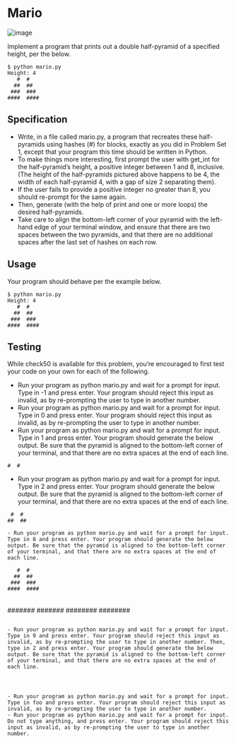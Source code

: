 # Mario

![image](https://user-images.githubusercontent.com/104181918/219728783-8dfc1f7b-7c44-405e-972f-b1b870001a4e.png)

Implement a program that prints out a double half-pyramid of a specified height, per the below.

```
$ python mario.py
Height: 4
   #  #
  ##  ##
 ###  ###
####  ####
```

## Specification

- Write, in a file called mario.py, a program that recreates these half-pyramids using hashes (#) for blocks, exactly as you did in Problem Set 1, except that your program this time should be written in Python.
- To make things more interesting, first prompt the user with get_int for the half-pyramid’s height, a positive integer between 1 and 8, inclusive. (The height of the half-pyramids pictured above happens to be 4, the width of each half-pyramid 4, with a gap of size 2 separating them).
- If the user fails to provide a positive integer no greater than 8, you should re-prompt for the same again.
- Then, generate (with the help of print and one or more loops) the desired half-pyramids.
- Take care to align the bottom-left corner of your pyramid with the left-hand edge of your terminal window, and ensure that there are two spaces between the two pyramids, and that there are no additional spaces after the last set of hashes on each row.

## Usage

Your program should behave per the example below.

```
$ python mario.py
Height: 4
   #  #
  ##  ##
 ###  ###
####  ####
```

## Testing

While check50 is available for this problem, you’re encouraged to first test your code on your own for each of the following.

- Run your program as python mario.py and wait for a prompt for input. Type in -1 and press enter. Your program should reject this input as invalid, as by re-prompting the user to type in another number.
- Run your program as python mario.py and wait for a prompt for input. Type in 0 and press enter. Your program should reject this input as invalid, as by re-prompting the user to type in another number.
- Run your program as python mario.py and wait for a prompt for input. Type in 1 and press enter. Your program should generate the below output. Be sure that the pyramid is aligned to the bottom-left corner of your terminal, and that there are no extra spaces at the end of each line.

```
#  #
```

- Run your program as python mario.py and wait for a prompt for input. Type in 2 and press enter. Your program should generate the below output. Be sure that the pyramid is aligned to the bottom-left corner of your terminal, and that there are no extra spaces at the end of each line.

```
 #  #
##  ##

- Run your program as python mario.py and wait for a prompt for input. Type in 8 and press enter. Your program should generate the below output. Be sure that the pyramid is aligned to the bottom-left corner of your terminal, and that there are no extra spaces at the end of each line.

```
       #  #
      ##  ##
     ###  ###
    ####  ####
   #####  #####
  ######  ######
 #######  #######
########  ########
```

- Run your program as python mario.py and wait for a prompt for input. Type in 9 and press enter. Your program should reject this input as invalid, as by re-prompting the user to type in another number. Then, type in 2 and press enter. Your program should generate the below output. Be sure that the pyramid is aligned to the bottom-left corner of your terminal, and that there are no extra spaces at the end of each line.

```
 #  #
##  ##
```

- Run your program as python mario.py and wait for a prompt for input. Type in foo and press enter. Your program should reject this input as invalid, as by re-prompting the user to type in another number.
- Run your program as python mario.py and wait for a prompt for input. Do not type anything, and press enter. Your program should reject this input as invalid, as by re-prompting the user to type in another number.
